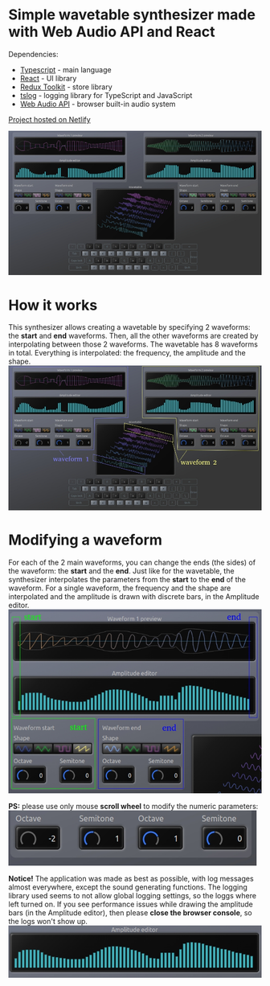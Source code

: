 # Simple wavetable synthesizer made with Web Audio API and React
Dependencies:
- [Typescript](https://www.typescriptlang.org/) - main language
- [React](https://react.dev/) - UI library
- [Redux Toolkit](https://redux-toolkit.js.org/) - store library
- [tslog](https://www.npmjs.com/package/tslog) - logging library for TypeScript and JavaScript
- [Web Audio API](https://developer.mozilla.org/en-US/docs/Web/API/Web_Audio_API) - browser built-in audio system

[Project hosted on Netlify](https://react-wave-table-synth.netlify.app/)

![screenshot](screenshots/main-app.jpg)

# How it works
This synthesizer allows creating a wavetable by specifying 2 waveforms: the **start** and **end** waveforms. Then, all the other waveforms are created by interpolating between those 2 waveforms. The wavetable has 8 waveforms in total.
Everything is interpolated: the frequency, the amplitude and the shape.
![screenshot](screenshots/main-waveforms.jpg)

# Modifying a waveform
For each of the 2 main waveforms, you can change the ends (the sides) of the waveform: the **start** and the **end**. Just like for the wavetable, the synthesizer interpolates the parameters from the **start** to the **end** of the waveform.
For a single waveform, the frequency and the shape are interpolated and the amplitude is drawn with discrete bars, in the Amplitude editor.
![screenshot](screenshots/waveform-ends.jpg)

**PS:** please use only mouse **scroll wheel** to modify the numeric parameters:
![screenshot](screenshots/mouse-scroll.jpg)

**Notice!**
The application was made as best as possible, with log messages almost everywhere, except the sound generating functions. The logging library used seems to not allow global logging settings, so the loggs where left turned on.
If you see performance issues while drawing the amplitude bars (in the Amplitude editor), then please **close the browser console**, so the logs won't show up.
![screenshot](screenshots/amplitude-editor.jpg)
